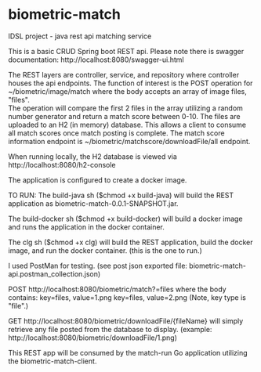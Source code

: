 # biometric-match
IDSL project - java rest api matching service

This is a basic CRUD Spring boot REST api.  Please note there is swagger documentation: http://localhost:8080/swagger-ui.html

The REST layers are controller, service, and repository where controller houses the api endpoints.
The function of interest is the POST operation for ~/biometric/image/match where the body accepts an array of image files, "files".  
The operation will compare the first 2 files in the array utilizing a random number generator and return a match score between 0-10.
The files are uploaded to an H2 (in memory) database.  This allows a client to consume all match scores once match posting is complete.  The match score information endpoint is ~/biometric/matchscore/downloadFile/all endpoint.

When running locally, the H2 database is viewed via http://localhost:8080/h2-console 

The application is configured to create a docker image.

TO RUN: 
The build-java sh ($chmod +x build-java) will build the REST application as biometric-match-0.0.1-SNAPSHOT.jar.

The build-docker sh ($chmod +x build-docker) will build a docker image and runs the application in the docker container.

The clg sh ($chmod +x clg) will build the REST application, build the docker image, and run the docker container.  (this is the one to run.)

I used PostMan for testing.  (see post json exported file: biometric-match-api.postman_collection.json)

POST http://localhost:8080/biometric/match?=files where the body contains:
key=files, value=1.png
key=files, value=2.png
(Note, key type is "file".)

GET http://localhost:8080/biometric/downloadFile/{fileName} will simply retrieve any file posted from the database to display.
(example: http://localhost:8080/biometric/downloadFile/1.png)

This REST app will be consumed by the match-run Go application utilizing the biometric-match-client.
